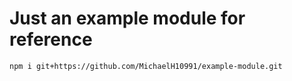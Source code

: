 # Just an example module for reference

`npm i git+https://github.com/MichaelH10991/example-module.git`